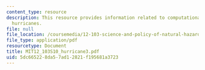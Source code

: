 ```yaml
---
content_type: resource
description: This resource provides information related to computational models of
  hurricanes.
file: null
file_location: /coursemedia/12-103-science-and-policy-of-natural-hazards-spring-2010/5dc665228da57ad12821f195681a3723_MIT12_103S10_hurricane3.pdf
file_type: application/pdf
resourcetype: Document
title: MIT12_103S10_hurricane3.pdf
uid: 5dc66522-8da5-7ad1-2821-f195681a3723
---
```

